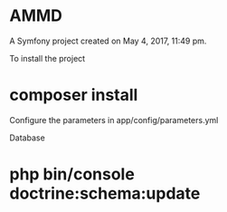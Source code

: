 AMMD
=====
A Symfony project created on May 4, 2017, 11:49 pm.

To install the project

# composer install

Configure the parameters in app/config/parameters.yml

Database

# php bin/console doctrine:schema:update


